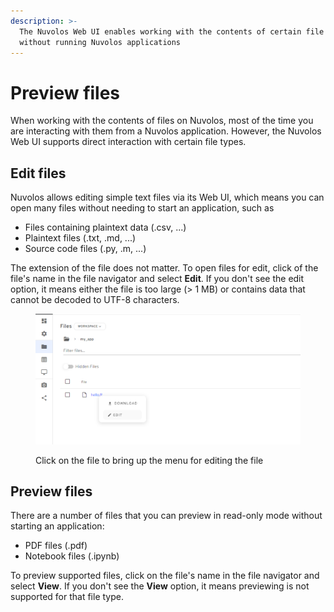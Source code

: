 ```yaml
---
description: >-
  The Nuvolos Web UI enables working with the contents of certain file types
  without running Nuvolos applications
---
```


# Preview files

When working with the contents of files on Nuvolos, most of the time you are interacting with them from a Nuvolos application. However, the Nuvolos Web UI supports direct interaction with certain file types.

## Edit files

Nuvolos allows editing simple text files via its Web UI, which means you can open many files without needing to start an application, such as

* Files containing plaintext data (.csv, ...)&#x20;
* Plaintext files (.txt, .md, ...)
* Source code files (.py, .m, ...)

The extension of the file does not matter. To open files for edit, click of the file's name in the file navigator and select **Edit**. If you don't see the edit option, it means either the file is too large (> 1 MB) or contains data that cannot be decoded to UTF-8 characters.

<figure><img src="../../.gitbook/assets/image (81).png" alt=""><figcaption><p>Click on the file to bring up the menu for editing the file</p></figcaption></figure>

## Preview files

There are a number of files that you can preview in read-only mode without starting an application:

* PDF files (.pdf)
* Notebook files (.ipynb)&#x20;

To preview supported files, click on the file's name in the file navigator and select **View**. If you don't see the **View** option, it means previewing is not supported for that file type.

